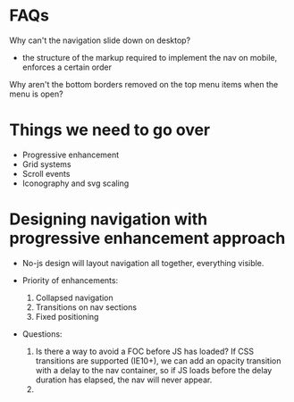 FAQs
====


Why can't the navigation slide down on desktop?

- the structure of the markup required to implement the nav on mobile, enforces a certain order

Why aren't the bottom borders removed on the top menu items when the menu is open?






Things we need to go over
====

- Progressive enhancement
- Grid systems
- Scroll events
- Iconography and svg scaling


Designing navigation with progressive enhancement approach
===

- No-js design will layout navigation all together, everything visible.
- Priority of enhancements:
	1. Collapsed navigation
	2. Transitions on nav sections
	3. Fixed positioning

- Questions:
	1. Is there a way to avoid a FOC before JS has loaded? If CSS transitions are supported (IE10+), we can add an opacity transition with a delay to the nav container, so if JS loads before the delay duration has elapsed, the nav will never appear.
	2. 




